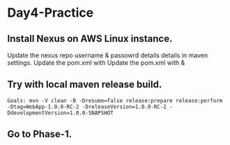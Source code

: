 # Day4-Practice

## Install Nexus on AWS Linux instance.

   Update the nexus repo username & passowrd details details in maven settings.
   Update the pom.xml with <distributedManagement>
   Update the pom.xml with <repositories> & <pluginRepositories>

## Try with local maven release build.

    Goals: mvn -V clean -B -Dresume=false release:prepare release:perform -Dtag=WebApp-1.0.0-RC-2 -DreleaseVersion=1.0.0-RC-2 -DdevelopmentVersion=1.0.0-SNAPSHOT

## Go to Phase-1.
